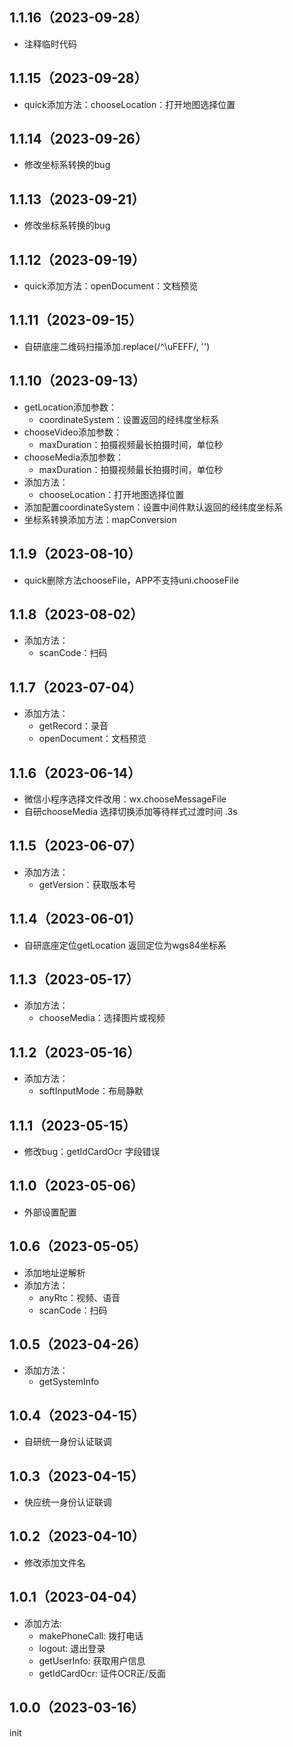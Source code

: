 ## 1.1.16（2023-09-28）
- 注释临时代码
## 1.1.15（2023-09-28）
- quick添加方法：chooseLocation：打开地图选择位置
## 1.1.14（2023-09-26）
- 修改坐标系转换的bug
## 1.1.13（2023-09-21）
- 修改坐标系转换的bug
## 1.1.12（2023-09-19）
- quick添加方法：openDocument：文档预览
## 1.1.11（2023-09-15）
- 自研底座二维码扫描添加.replace(/^\uFEFF/, '')
## 1.1.10（2023-09-13）
- getLocation添加参数：
	- coordinateSystem：设置返回的经纬度坐标系
- chooseVideo添加参数：
	- maxDuration：拍摄视频最长拍摄时间，单位秒
- chooseMedia添加参数：
	- maxDuration：拍摄视频最长拍摄时间，单位秒
- 添加方法：
	- chooseLocation：打开地图选择位置
- 添加配置coordinateSystem：设置中间件默认返回的经纬度坐标系
- 坐标系转换添加方法：mapConversion
## 1.1.9（2023-08-10）
- quick删除方法chooseFile，APP不支持uni.chooseFile
## 1.1.8（2023-08-02）
- 添加方法：
	- scanCode：扫码
## 1.1.7（2023-07-04）
- 添加方法：
	- getRecord：录音
	- openDocument：文档预览
## 1.1.6（2023-06-14）
- 微信小程序选择文件改用：wx.chooseMessageFile
- 自研chooseMedia 选择切换添加等待样式过渡时间 .3s
## 1.1.5（2023-06-07）
- 添加方法：
	- getVersion：获取版本号
## 1.1.4（2023-06-01）
- 自研底座定位getLocation 返回定位为wgs84坐标系
## 1.1.3（2023-05-17）
- 添加方法：
	- chooseMedia：选择图片或视频
## 1.1.2（2023-05-16）
- 添加方法：
	- softInputMode：布局静默
## 1.1.1（2023-05-15）
- 修改bug：getIdCardOcr 字段错误
## 1.1.0（2023-05-06）
- 外部设置配置
## 1.0.6（2023-05-05）
- 添加地址逆解析
- 添加方法：
	- anyRtc：视频、语音
	- scanCode：扫码
## 1.0.5（2023-04-26）
- 添加方法：
	- getSystemInfo
## 1.0.4（2023-04-15）
- 自研统一身份认证联调
## 1.0.3（2023-04-15）
- 快应统一身份认证联调
## 1.0.2（2023-04-10）
- 修改添加文件名
## 1.0.1（2023-04-04）
- 添加方法: 
	- makePhoneCall: 拨打电话
	- logout: 退出登录
	- getUserInfo: 获取用户信息
	- getIdCardOcr: 证件OCR正/反面
## 1.0.0（2023-03-16）
init
